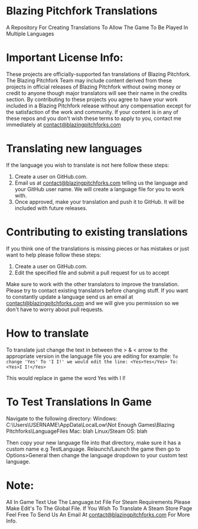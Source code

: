 # Blazing Pitchfork Translations
A Repository For Creating Translations To Allow The Game To Be Played In Multiple Languages
# Important License Info: 
These projects are officially-supported fan translations of Blazing Pitchfork. The Blazing Pitchfork Team may include content derived from these projects in official releases of Blazing Pitchfork without owing money or credit to anyone though major translators will see their name in the credits section. By contributing to these projects you agree to have your work included in a Blazing Pitchfork release without any compensation except for the satisfaction of the work and community. If your content is in any of these repos and you don't wish these terms to apply to you, contact me immediately at contact@blazingpitchforks.com

# Translating new languages
If the language you wish to translate is not here follow these steps:

1. Create a user on GitHub.com.
2. Email us at contact@blazingpitchforks.com telling us the language and your GitHub user name. We will create a language file for you to work with.
3. Once approved, make your translation and push it to GitHub. It will be included with future releases.

# Contributing to existing translations

If you think one of the translations is missing pieces or has mistakes or just want to help please follow these steps:

1. Create a user on GitHub.com.
2. Edit the specified file and submit a pull request for us to accept

Make sure to work with the other translators to improve the translation. Please try to contact existing translators before changing stuff. If you want to constantly update a language send us an email at contact@blazingpitchforks.com and we will give you permission so we don't have to worry about pull requests.

# How to translate

To translate just change the text in between the > & < arrow to the appropriate version in the language file you are editing for example:
    ```To change 'Yes' To 'I I!' we would edit the line:
    <Yes>Yes</Yes>
    To:
    <Yes>I I!</Yes>```

This would replace in game the word Yes with I I!

# To Test Translations In Game
Navigate to the following directory:
Windows: C:\Users\USERNAME\AppData\LocalLow\Not Enough Games\Blazing Pitchforks\LanguageFiles
Mac: blah
Linux/Steam OS: blah

Then copy your new language file into that directory, make sure it has a custom name e.g TestLanguage. Relaunch/Launch the game then go to Options>General then change the language dropdown to your custom test language.

# Note: 
All In Game Text Use The Language.txt File For Steam Requirements Please Make Edit's To The Global File. If You Wish To Translate A Steam Store Page Feel Free To Send Us An Email At contact@blazingpitchforks.com For More Info.
